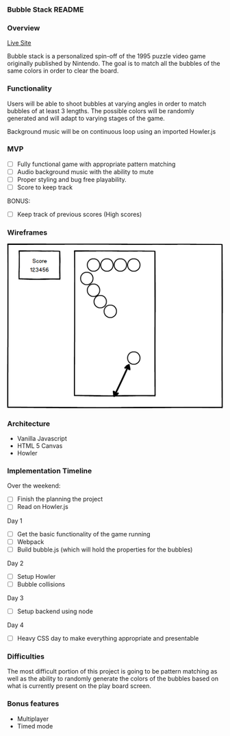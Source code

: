 ### Bubble Stack README

### Overview

[Live Site](https://edwardc148.github.io/Bubble-Stack/)

Bubble stack is a personalized spin-off of the 1995 puzzle video game originally published by Nintendo. The goal is to match all the bubbles of the same colors in order to clear the board.

### Functionality

Users will be able to shoot bubbles at varying angles in order to match bubbles of at least 3 lengths. The possible colors will be randomly generated and will adapt to varying stages of the game.

Background music will be on continuous loop using an imported Howler.js

### MVP

- [ ] Fully functional game with appropriate pattern matching
- [ ] Audio background music with the ability to mute
- [ ] Proper styling and bug free playability.
- [ ] Score to keep track

BONUS:
- [ ] Keep track of previous scores (High scores)

### Wireframes

![Bubble Stack](https://github.com/Edwardc148/Markups/blob/master/Bubble%20Stack%20Wireframe.png)

### Architecture

- Vanilla Javascript
- HTML 5 Canvas
- Howler

### Implementation Timeline

Over the weekend:
- [ ] Finish the planning the project
- [ ] Read on Howler.js

Day 1
- [ ] Get the basic functionality of the game running
- [ ] Webpack
- [ ] Build bubble.js (which will hold the properties for the bubbles)

Day 2
- [ ] Setup Howler
- [ ] Bubble collisions

Day 3
- [ ] Setup backend using node

Day 4
- [ ] Heavy CSS day to make everything appropriate and presentable

### Difficulties

The most difficult portion of this project is going to be pattern matching as well as the ability to randomly generate the colors of the bubbles based on what is currently present on the play board screen.  

### Bonus features

- Multiplayer
- Timed mode
